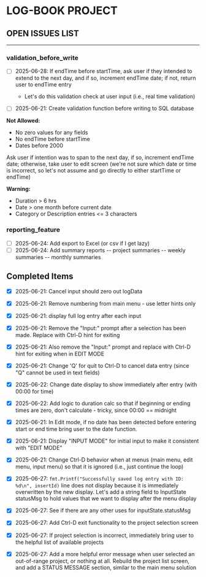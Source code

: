 # LOG-BOOK PROJECT
## OPEN ISSUES LIST
---------------------------------------------------------------------------------------------------
### validation_before_write
- [ ] 2025-06-28: If endTime before startTime, ask user if they intended to extend to the next day,
                  and if so, increment endTime date; if not, return user to endTime entry
    - Let's do this validation check at user input (i.e., real time validation)

- [ ] 2025-06-21: Create validation function before writing to SQL database

**Not Allowed:**
- No zero values for any fields
- No endTime before startTime
- Dates before 2000

Ask user if intention was to span to the next day, if so, increment endTime date; otherwise, take
user to edit screen (we're not sure which date or time is incorrect, so let's not assume and go
directly to either startTime or endTime)

**Warning:**
- Duration > 6 hrs
- Date > one month before current date
- Category or Description entries <= 3 characters


### reporting_feature
- [ ] 2025-06-24: Add export to Excel (or csv if I get lazy)
- [ ] 2025-06-24: Add summary reports
                    -- project summaries
                    -- weekly summaries
                    -- monthly summaries

## Completed Items
- [x] 2025-06-21: Cancel input should zero out logData

- [x] 2025-06-21: Remove numbering from main menu - use letter hints only

- [x] 2025-06-21: display full log entry after each input

- [x] 2025-06-21: Remove the "Input:" prompt after a selection has been made. Replace with Ctrl-D
                  hint for exiting

- [x] 2025-06-21: Also remove the "Input:" prompt and replace with Ctrl-D hint for exiting when in
                  EDIT MODE
- [x] 2025-06-21: Change 'Q' for quit to Ctrl-D to cancel data entry (since "Q" cannot be used in
                  text fields)

- [x] 2025-06-22: Change date display to show immediately after entry (with 00:00 for time)

- [x] 2025-06-22: Add logic to duration calc so that if beginning or ending times are zero, don't
                  calculate - tricky, since 00:00 == midnight

- [x] 2025-06-21: In Edit mode, if no date has been detected before entering start or end time
                  bring user to the date function. 

- [x] 2025-06-21: Display "INPUT MODE" for initial input to make it consistent with "EDIT MODE"

- [x] 2025-06-21: Change Ctrl-D behavior when at menus (main menu, edit menu, input menu) so that
                  it is ignored (i.e., just continue the loop)

- [x] 2025-06-27: `fmt.Printf("Successfully saved log entry with ID: %d\n", insertId)` line does
                  not display because it is immediately overwritten by the new display. Let's add
                  a string field to InputState statusMsg to hold values that we want to display
                  after the menu display 

- [x] 2025-06-27: See if there are any other uses for inputState.statusMsg

- [x] 2025-06-27: Add Ctrl-D exit functionality to the project selection screen

- [x] 2025-06-27: If project selection is incorrect, immediately bring user to the helpful list of
                  available projects

- [x] 2025-06-27: Add a more helpful error message when user selected an out-of-range project, or
                  nothing at all. Rebuild the project list screen, and add a STATUS MESSAGE
                  section, similar to the main menu solution
